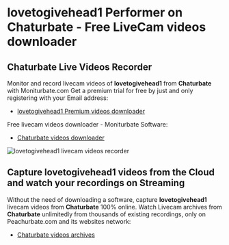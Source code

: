 # lovetogivehead1 Performer on Chaturbate - Free LiveCam videos downloader

## Chaturbate Live Videos Recorder

Monitor and record livecam videos of **lovetogivehead1** from **Chaturbate** with Moniturbate.com
Get a premium trial for free by just and only registering with your Email address:
* [lovetogivehead1 Premium videos downloader](https://moniturbate.com/request-demo-licence-key.html)

Free livecam videos downloader - Moniturbate Software:
* [Chaturbate videos downloader](https://moniturbate.com/moniturbate-download-software.html)

![lovetogivehead1 livecam videos recorder](https://peachurnet.com/templates/moniturbate-software.png)


## Capture lovetogivehead1 videos from the Cloud and watch your recordings on Streaming

Without the need of downloading a software, capture **lovetogivehead1** livecam videos from **Chaturbate** 100% online.
Watch Livecam archives from **Chaturbate** unlimitedly from thousands of existing recordings, only on Peachurbate.com and its websites network:
* [Chaturbate videos archives](https://peachurnet.com/)